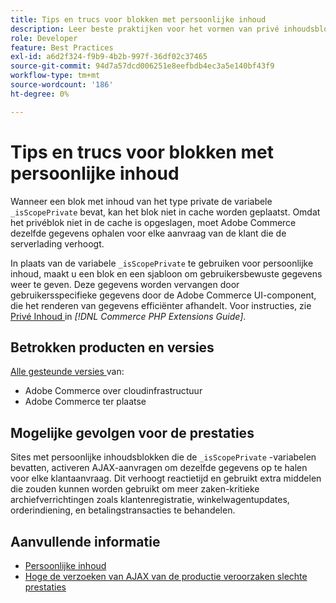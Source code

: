 ```yaml
---
title: Tips en trucs voor blokken met persoonlijke inhoud
description: Leer beste praktijken voor het vormen van privé inhoudsblokken om winkelprestaties te optimaliseren.
role: Developer
feature: Best Practices
exl-id: a6d2f324-f9b9-4b2b-997f-36df02c37465
source-git-commit: 94d7a57dcd006251e8eefbdb4ec3a5e140bf43f9
workflow-type: tm+mt
source-wordcount: '186'
ht-degree: 0%

---
```


# Tips en trucs voor blokken met persoonlijke inhoud

Wanneer een blok met inhoud van het type private de variabele `_isScopePrivate` bevat, kan het blok niet in cache worden geplaatst. Omdat het privéblok niet in de cache is opgeslagen, moet Adobe Commerce dezelfde gegevens ophalen voor elke aanvraag van de klant die de serverlading verhoogt.

In plaats van de variabele `_isScopePrivate` te gebruiken voor persoonlijke inhoud, maakt u een blok en een sjabloon om gebruikersbewuste gegevens weer te geven. Deze gegevens worden vervangen door gebruikersspecifieke gegevens door de Adobe Commerce UI-component, die het renderen van gegevens efficiënter afhandelt. Voor instructies, zie [ Privé Inhoud ](https://developer.adobe.com/commerce/php/development/cache/page/private-content/) in _[!DNL Commerce PHP Extensions Guide]_.

## Betrokken producten en versies

[ Alle gesteunde versies ](../../../release/versions.md) van:

- Adobe Commerce over cloudinfrastructuur
- Adobe Commerce ter plaatse

## Mogelijke gevolgen voor de prestaties

Sites met persoonlijke inhoudsblokken die de `_isScopePrivate` -variabelen bevatten, activeren AJAX-aanvragen om dezelfde gegevens op te halen voor elke klantaanvraag. Dit verhoogt reactietijd en gebruikt extra middelen die zouden kunnen worden gebruikt om meer zaken-kritieke archiefverrichtingen zoals klantenregistratie, winkelwagentupdates, orderindiening, en betalingstransacties te behandelen.

## Aanvullende informatie

- [Persoonlijke inhoud](../../../performance/configuration.md#client-side-optimization-settings)
- [ Hoge de verzoeken van AJAX van de productie veroorzaken slechte prestaties ](https://experienceleague.adobe.com/docs/commerce-knowledge-base/kb/troubleshooting/miscellaneous/high-throughput-ajax-requests-cause-poor-performance.html?lang=nl-NL)
